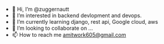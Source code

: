 - 👋 Hi, I’m @zuggernautt
- 👀 I’m interested in backend devlopment and devops.
- 🌱 I’m currently learning django, rest api, Google cloud, aws
- 💞️ I’m looking to collaborate on ...
- 📫 How to reach me amitwork605@gmail.com

<!---
zuggernautt/zuggernautt is a ✨ special ✨ repository because its `README.md` (this file) appears on your GitHub profile.
You can click the Preview link to take a look at your changes.
--->

